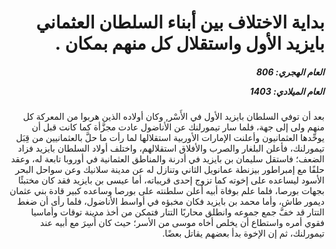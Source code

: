 <h1 dir="rtl">بداية الاختلاف بين أبناء السلطان العثماني بايزيد الأول واستقلال كل منهم بمكان .</h1>

<h5 dir="rtl">العام الهجري:  806

العام الميلادي: 1403

</h5>

<p dir="rtl">بعد أن توفي السلطان بايزيد الأول في الأَسْر, وكان أولاده الذين هربوا من المعركة كل منهم ولى إلى جهة، فلما سار تيمورلنك عن الأناضول عادت مجزَّأة كما كانت قبل أن يوحِّدها العثمانيون وأعلنت الإمارات الأوربية استقلالها لما رأت ما حلَّ بالعثمانيين من قِبَل تيمورلنك، فأعلن البلغار والصرب والأفلاق استقلالهم، واختلف أولاد السلطان بايزيد فزاد الضعف؛ فاستقل سليمان بن بايزيد في أدرنة والمناطق العثمانية في أوروبا تابعة له، وعقد حلفًا مع إمبراطور بيزنطة عمانويل الثاني وتنازل له عن مدينة سلانيك وعن سواحل البحر الأسود ليساعده على إخوته كما تزوج إحدى قريباته، أما عيسى بن بايزيد فقد كان مختبئًا بجهات بورصا، فلما علم بوفاة أبيه أعلن سلطنته على بورصا وساعده كبير قادة بني عثمان ديمور طاش، وأما محمد بن بايزيد فكان مخبؤه في أواسط الأناضول، فلما رأى أن ضغط التتار قد خفَّ جمع جموعه وانطلق محاربًا التتار فتمكن من أخذ مدينة توقات وأماسيا فقوي أمره واستطاع أن يخلص أخاه موسى من الأسر؛ حيث كان أُسِرَ مع أبيه عند تيمورلنك، ثم إن الإخوة بدأ بعضهم يقاتل بعضًا.</p></br>
